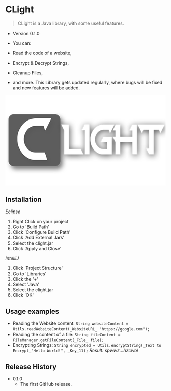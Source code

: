 # CLight
> CLight is a Java library, with some useful features.

* Version 0.1.0

* You can:
 * Read the code of a website,
 * Encrypt & Decrypt Strings,
 * Cleanup Files,
 * and more.
This Library gets updated regularly, where bugs will be fixed and new features will be added.

![](utils/clight.png)

## Installation

_Eclipse_
1. Right Click on your project
2. Go to 'Build Path'
3. Click 'Configure Build Path'
4. Click 'Add External Jars'
5. Select the clight.jar
6. Click 'Apply and Close'

_IntelliJ_
1. Click 'Project Structure'
2. Go to 'Libraries'
3. Click the '+'
4. Select 'Java'
5. Select the clight.jar
6. Click 'OK'

## Usage examples

* Reading the Website content:
  `String websiteContent = Utils.readWebsiteContent(_WebsiteURL_ "https://google.com");`
* Reading the content of a file:
  `String fileContent = FileManager.getFileContent(_File_ file);`
* Encrypting Strings: 
  `String encrypted = Utils.encryptString(_Text to Encrypt_"Hello World!", _Key_11);`
  _Result: spwwz…hzcwo!_

## Release History

* 0.1.0
    * The first GitHub release.
